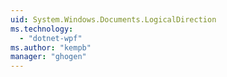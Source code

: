 ```yaml
---
uid: System.Windows.Documents.LogicalDirection
ms.technology: 
  - "dotnet-wpf"
ms.author: "kempb"
manager: "ghogen"
---
```

